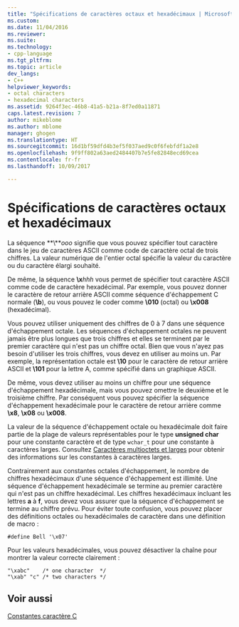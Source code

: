 ```yaml
---
title: "Spécifications de caractères octaux et hexadécimaux | Microsoft Docs"
ms.custom: 
ms.date: 11/04/2016
ms.reviewer: 
ms.suite: 
ms.technology:
- cpp-language
ms.tgt_pltfrm: 
ms.topic: article
dev_langs:
- C++
helpviewer_keywords:
- octal characters
- hexadecimal characters
ms.assetid: 9264f3ec-46b8-41a5-b21a-8f7ed0a11871
caps.latest.revision: 7
author: mikeblome
ms.author: mblome
manager: ghogen
ms.translationtype: HT
ms.sourcegitcommit: 16d1bf59dfd4b3ef5f037aed9c0f6febfdf1a2e8
ms.openlocfilehash: 9f9ff802a63aed2484407b7e5fe82848ecd69cea
ms.contentlocale: fr-fr
ms.lasthandoff: 10/09/2017

---
```

# <a name="octal-and-hexadecimal-character-specifications"></a>Spécifications de caractères octaux et hexadécimaux
La séquence **\\***ooo* signifie que vous pouvez spécifier tout caractère dans le jeu de caractères ASCII comme code de caractère octal de trois chiffres. La valeur numérique de l'entier octal spécifie la valeur du caractère ou du caractère élargi souhaité.  
  
 De même, la séquence **\x***hhh* vous permet de spécifier tout caractère ASCII comme code de caractère hexadécimal. Par exemple, vous pouvez donner le caractère de retour arrière ASCII comme séquence d'échappement C normale (**\b**), ou vous pouvez le coder comme **\010** (octal) ou **\x008** (hexadécimal).  
  
 Vous pouvez utiliser uniquement des chiffres de 0 à 7 dans une séquence d'échappement octale. Les séquences d'échappement octales ne peuvent jamais être plus longues que trois chiffres et elles se terminent par le premier caractère qui n'est pas un chiffre octal. Bien que vous n'ayez pas besoin d'utiliser les trois chiffres, vous devez en utiliser au moins un. Par exemple, la représentation octale est **\10** pour le caractère de retour arrière ASCII et **\101** pour la lettre A, comme spécifié dans un graphique ASCII.  
  
 De même, vous devez utiliser au moins un chiffre pour une séquence d'échappement hexadécimale, mais vous pouvez omettre le deuxième et le troisième chiffre. Par conséquent vous pouvez spécifier la séquence d'échappement hexadécimale pour le caractère de retour arrière comme **\x8**, **\x08** ou **\x008**.  
  
 La valeur de la séquence d'échappement octale ou hexadécimale doit faire partie de la plage de valeurs représentables pour le type **unsigned char** pour une constante caractère et de type `wchar_t` pour une constante à caractères larges. Consultez [Caractères multioctets et larges](../c-language/multibyte-and-wide-characters.md) pour obtenir des informations sur les constantes à caractères larges.  
  
 Contrairement aux constantes octales d'échappement, le nombre de chiffres hexadécimaux d'une séquence d'échappement est illimité. Une séquence d'échappement hexadécimale se termine au premier caractère qui n'est pas un chiffre hexadécimal. Les chiffres hexadécimaux incluant les lettres **a** à **f**, vous devez vous assurer que la séquence d'échappement se termine au chiffre prévu. Pour éviter toute confusion, vous pouvez placer des définitions octales ou hexadécimales de caractère dans une définition de macro :  
  
```  
#define Bell '\x07'  
```  
  
 Pour les valeurs hexadécimales, vous pouvez désactiver la chaîne pour montrer la valeur correcte clairement :  
  
```  
"\xabc"    /* one character  */  
"\xab" "c" /* two characters */  
```  
  
## <a name="see-also"></a>Voir aussi  
 [Constantes caractère C](../c-language/c-character-constants.md)
